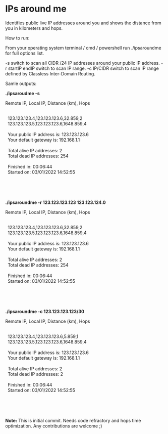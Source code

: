 # IPs around me
Identifies public live IP addresses around you and shows the distance from you in kilometers and hops.

How to run:

From your operating system terminal / cmd / powershell run ./ipsaroundme for full options list.

-s switch to scan all CIDR  /24 IP addresses around your public IP address.
-r startIP endIP switch to scan IP range.
-c IP/CIDR switch to scan IP range defined by Classless Inter-Domain Routing.


Samle outputs:

**./ipsaroudme -s**

Remote IP, Local IP, Distance (km), Hops

\
&nbsp;
123.123.123.4,123.123.123.6,32.859,2
\
&nbsp;
123.123.123.5,123.123.123.6,1648.859,4
\
&nbsp;
\
&nbsp;
Your public IP address is: 123.123.123.6
\
&nbsp;
Your default gateway is: 192.168.1.1
\
&nbsp;
\
&nbsp;
Total alive IP addresses: 2
\
&nbsp;
Total dead IP addresses: 254
\
&nbsp;
\
&nbsp;
Finished in: 00:06:44
\
&nbsp;
Started on: 03/01/2022 14:52:55

\
&nbsp;
\
&nbsp;


**./ipsaroundme -r 123.123.123.123 123.123.124.0**

Remote IP, Local IP, Distance (km), Hops

\
&nbsp;
123.123.123.4,123.123.123.6,32.859,2
\
&nbsp;
123.123.123.5,123.123.123.6,1648.859,4
\
&nbsp;
\
&nbsp;
Your public IP address is: 123.123.123.6
\
&nbsp;
Your default gateway is: 192.168.1.1
\
&nbsp;
\
&nbsp;
Total alive IP addresses: 2
\
&nbsp;
Total dead IP addresses: 254
\
&nbsp;
\
&nbsp;
Finished in: 00:06:44
\
&nbsp;
Started on: 03/01/2022 14:52:55

\
&nbsp;
\
&nbsp;

**./ipsaroundme -c 123.123.123.123/30**

Remote IP, Local IP, Distance (km), Hops

\
&nbsp;
123.123.123.4,123.123.123.6,5.859,1
\
&nbsp;
123.123.123.5,123.123.123.6,1648.859,4
\
&nbsp;
\
&nbsp;
Your public IP address is: 123.123.123.6
\
&nbsp;
Your default gateway is: 192.168.1.1
\
&nbsp;
\
&nbsp;
Total alive IP addresses: 2
\
&nbsp;
Total dead IP addresses: 2
\
&nbsp;
\
&nbsp;
Finished in: 00:06:44
\
&nbsp;
Started on: 03/01/2022 14:52:55

\
&nbsp;
\
&nbsp;


**Note:** This is initial commit. Needs code refractory and hops time optimization. Any contributions are welcome ;)
